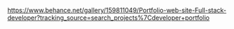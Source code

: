 https://www.behance.net/gallery/159811049/Portfolio-web-site-Full-stack-developer?tracking_source=search_projects%7Cdeveloper+portfolio

